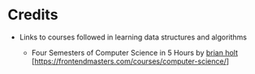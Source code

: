 # Credits

- Links to courses followed in learning data structures and algorithms

  - Four Semesters of Computer Science in 5 Hours by [brian holt](https://github.com/btholt) [<https://frontendmasters.com/courses/computer-science/>]
